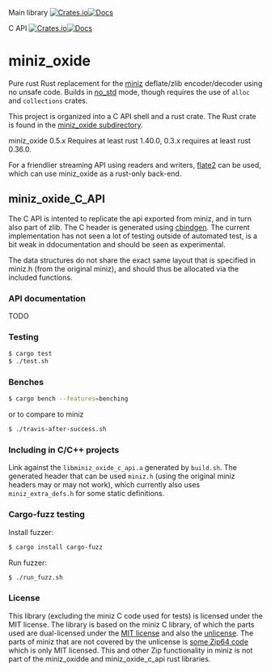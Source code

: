 Main library [![Crates.io](https://img.shields.io/crates/v/miniz_oxide.svg)](https://crates.io/crates/miniz_oxide)[![Docs](https://docs.rs/miniz_oxide/badge.svg)](https://docs.rs/miniz_oxide)

C API [![Crates.io](https://img.shields.io/crates/v/miniz_oxide_c_api.svg)](https://crates.io/crates/miniz_oxide_c_api)[![Docs](https://docs.rs/miniz_oxide_c_api/badge.svg)](https://docs.rs/miniz_oxide_c_api)

# miniz_oxide
Pure rust Rust replacement for the [miniz](https://github.com/richgel999/miniz) deflate/zlib encoder/decoder using no unsafe code. Builds in [no_std](https://docs.rust-embedded.org/book/intro/no-std.html) mode, though requires the use of `alloc` and `collections` crates.

This project is organized into a C API shell and a rust crate.
The Rust crate is found in the [miniz_oxide subdirectory](https://github.com/Frommi/miniz_oxide/tree/master/miniz_oxide).

miniz_oxide 0.5.x Requires at least rust 1.40.0, 0.3.x requires at least rust 0.36.0.

For a friendlier streaming API using readers and writers, [flate2](https://crates.io/crates/flate2) can be used, which can use miniz_oxide as a rust-only back-end.

## miniz_oxide_C_API
The C API is intented to replicate the api exported from miniz, and in turn also part of zlib. The C header is generated using [cbindgen](https://github.com/eqrion/cbindgen). The current implementation has not seen a lot of testing outside of automated test, is a bit weak in ddocumentation and should be seen as experimental.

The data structures do not share the exact same layout that is specified in miniz.h (from the original miniz), and should thus be allocated via the included functions.

### API documentation

TODO

### Testing

```bash
$ cargo test
$ ./test.sh
```

### Benches
```bash
$ cargo bench --features=benching
```
or to compare to miniz
```bash
$ ./travis-after-success.sh
```

### Including in C/C++ projects

Link against the `libminiz_oxide_c_api.a` generated by `build.sh`. The generated header that can be used `miniz.h` (using the original miniz headers may or may not work), which currently also uses `miniz_extra_defs.h` for some static definitions.

### Cargo-fuzz testing

Install fuzzer:
```bash
$ cargo install cargo-fuzz
```

Run fuzzer:
```bash
$ ./run_fuzz.sh
```

### License
This library (excluding the miniz C code used for tests) is licensed under the MIT license. The library is based on the miniz C library, of which the parts used are dual-licensed under the [MIT license](https://github.com/Frommi/miniz_oxide/blob/master/miniz/miniz.c#L1) and also the [unlicense](https://github.com/Frommi/miniz_oxide/blob/master/miniz/miniz.c#L577).
The parts of miniz that are not covered by the unlicense is [some Zip64 code](https://github.com/richgel999/miniz/commit/224d207ce8fffb908e156d27478be3afb5d83e6a#diff-edc0e9ccfae3b5324b85b3ec0a53dc74) which is only MIT licensed. This and other Zip functionality in miniz is not part of the miniz_oxidde and miniz_oxide_c_api rust libraries.

